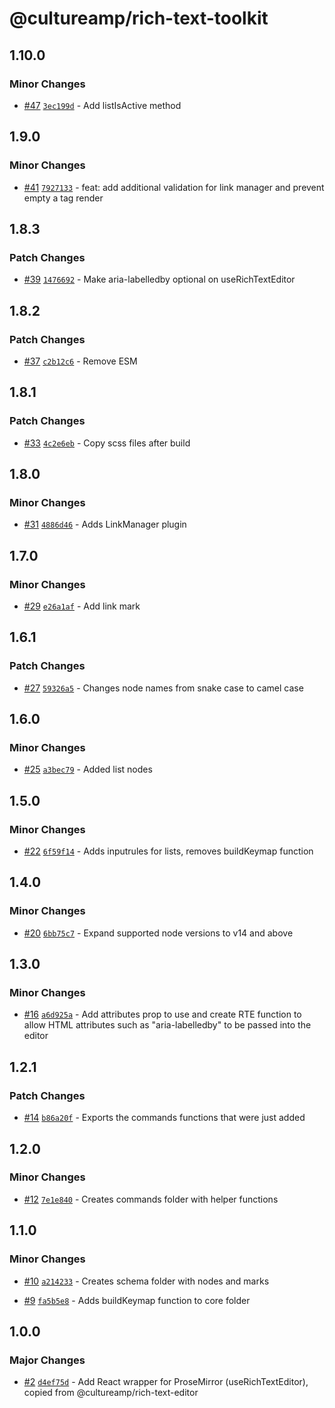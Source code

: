 # @cultureamp/rich-text-toolkit

## 1.10.0

### Minor Changes

- [#47](https://github.com/cultureamp/rich-text-toolkit/pull/47) [`3ec199d`](https://github.com/cultureamp/rich-text-toolkit/commit/3ec199d566edf5dd0887914ac7f011d2827ada4d) - Add listIsActive method

## 1.9.0

### Minor Changes

- [#41](https://github.com/cultureamp/rich-text-toolkit/pull/41) [`7927133`](https://github.com/cultureamp/rich-text-toolkit/commit/7927133d1dc39c9ece1b4708b4f96bf1ee6c3716) - feat: add additional validation for link manager and prevent empty a tag render

## 1.8.3

### Patch Changes

- [#39](https://github.com/cultureamp/rich-text-toolkit/pull/39) [`1476692`](https://github.com/cultureamp/rich-text-toolkit/commit/14766924085504a9068685071bd9eb0f10d55bbd) - Make aria-labelledby optional on useRichTextEditor

## 1.8.2

### Patch Changes

- [#37](https://github.com/cultureamp/rich-text-toolkit/pull/37) [`c2b12c6`](https://github.com/cultureamp/rich-text-toolkit/commit/c2b12c6d1bfcd452d65d56b34966b08427da0e11) - Remove ESM

## 1.8.1

### Patch Changes

- [#33](https://github.com/cultureamp/rich-text-toolkit/pull/33) [`4c2e6eb`](https://github.com/cultureamp/rich-text-toolkit/commit/4c2e6ebe50a1a37bfda1f163aa3d1c54e3b40961) - Copy scss files after build

## 1.8.0

### Minor Changes

- [#31](https://github.com/cultureamp/rich-text-toolkit/pull/31) [`4886d46`](https://github.com/cultureamp/rich-text-toolkit/commit/4886d46f7387badc9d153686d88080244e57f6cc) - Adds LinkManager plugin

## 1.7.0

### Minor Changes

- [#29](https://github.com/cultureamp/rich-text-toolkit/pull/29) [`e26a1af`](https://github.com/cultureamp/rich-text-toolkit/commit/e26a1af04c25811e3c46ce1d8918259bbc03bb1d) - Add link mark

## 1.6.1

### Patch Changes

- [#27](https://github.com/cultureamp/rich-text-toolkit/pull/27) [`59326a5`](https://github.com/cultureamp/rich-text-toolkit/commit/59326a548a98b1d2f9eb9087e16f7abdf5acf279) - Changes node names from snake case to camel case

## 1.6.0

### Minor Changes

- [#25](https://github.com/cultureamp/rich-text-toolkit/pull/25) [`a3bec79`](https://github.com/cultureamp/rich-text-toolkit/commit/a3bec79a2288761e82494d0e9ec12c8aaf850f7e) - Added list nodes

## 1.5.0

### Minor Changes

- [#22](https://github.com/cultureamp/rich-text-toolkit/pull/22) [`6f59f14`](https://github.com/cultureamp/rich-text-toolkit/commit/6f59f14fce3020be0fbb0e5a1c29456117bc3c7b) - Adds inputrules for lists, removes buildKeymap function

## 1.4.0

### Minor Changes

- [#20](https://github.com/cultureamp/rich-text-toolkit/pull/20) [`6bb75c7`](https://github.com/cultureamp/rich-text-toolkit/commit/6bb75c725b77a8ed31012ed03d118de7f06b6005) - Expand supported node versions to v14 and above

## 1.3.0

### Minor Changes

- [#16](https://github.com/cultureamp/rich-text-toolkit/pull/16) [`a6d925a`](https://github.com/cultureamp/rich-text-toolkit/commit/a6d925af8a1776bf0f544d2e6dc3bc348b753e06) - Add attributes prop to use and create RTE function to allow HTML attributes such as "aria-labelledby" to be passed into the editor

## 1.2.1

### Patch Changes

- [#14](https://github.com/cultureamp/rich-text-toolkit/pull/14) [`b86a20f`](https://github.com/cultureamp/rich-text-toolkit/commit/b86a20f9d5eb7ad0f2a30a3c8eaa3caed2c85ed0) - Exports the commands functions that were just added

## 1.2.0

### Minor Changes

- [#12](https://github.com/cultureamp/rich-text-toolkit/pull/12) [`7e1e840`](https://github.com/cultureamp/rich-text-toolkit/commit/7e1e840569c2a45bb0c29fd4d1ee072db882d69d) - Creates commands folder with helper functions

## 1.1.0

### Minor Changes

- [#10](https://github.com/cultureamp/rich-text-toolkit/pull/10) [`a214233`](https://github.com/cultureamp/rich-text-toolkit/commit/a2142332710e8558300eca5e6d46510d01687a6f) - Creates schema folder with nodes and marks

* [#9](https://github.com/cultureamp/rich-text-toolkit/pull/9) [`fa5b5e8`](https://github.com/cultureamp/rich-text-toolkit/commit/fa5b5e8a628fa0d708fe856b5d1fc3f62e9944ed) - Adds buildKeymap function to core folder

## 1.0.0

### Major Changes

- [#2](https://github.com/cultureamp/rich-text-toolkit/pull/2) [`d4ef75d`](https://github.com/cultureamp/rich-text-toolkit/commit/d4ef75df10711bdbeef0dfa81d68ef806f792128) - Add React wrapper for ProseMirror (useRichTextEditor), copied from @cultureamp/rich-text-editor

